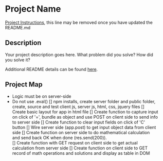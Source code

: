 # Project Name

[Project Instructions](./INSTRUCTIONS.md), this line may be removed once you have updated the README.md

## Description

Your project description goes here. What problem did you solve? How did you solve it?

Additional README details can be found [here](https://github.com/PrimeAcademy/readme-template/blob/master/README.md).


## Project Map
* Logic must be on server-side
* Do not use .eval() 
[] npm installs, create server folder and public folder, create, source and test client js, server js, html, css, jquery files
[] Create basic layout for app in html file
[] Create function to capture input on click of '=', bundle as object and use POST on client side to send info to server side
[] Create function to clear input fields on click of 'C' button
[] Wire server side (app.post) to get input object data from client side
[] Create function on server side to do mathematical calculation and send back OK when done (res.send(200)).  
[] Create function with GET request on client side to get actual calculation from server side
[] Create function on client side to GET record of math operations and solutions and display as table in DOM